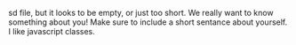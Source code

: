 sd
file, but it looks to be empty, or just too short. We really want to know something about you! Make sure to include a short sentance about yourself.
I like javascript classes. 
